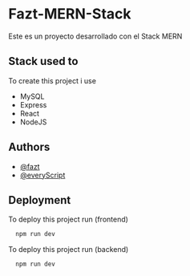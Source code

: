 # Fazt-MERN-Stack

Este es un proyecto desarrollado con el Stack MERN




## Stack used to

To create this project i use 

- MySQL
- Express
- React
- NodeJS


## Authors

- [@fazt](https://github.com/fazt)
- [@everyScript](https://github.com/EveryScript)



## Deployment

To deploy this project run (frontend)

```bash
  npm run dev
```
To deploy this project run (backend)

```bash
  npm run dev
```

